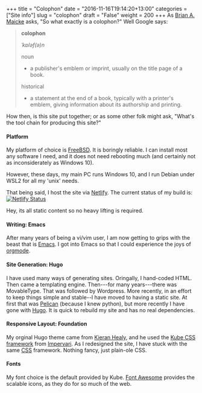 +++
title = "Colophon"
date = "2016-11-16T19:14:20+13:00"
categories = ["Site info"]
slug = "colophon"
draft = "False"
weight = 200
+++
As [Brian A. Maicke](https://www.personal.psu.edu/bam49/notebook/colophon/) asks, "So what exactly is a colophon?" Well Google says:

> **colophon**
>
> *ˈkɒləf(ə)n*
>
> noun
>
> * a publisher's emblem or imprint, usually on the title page of a book.
>
> historical
>
> * a statement at the end of a book, typically with a printer's emblem, giving information about its authorship and printing.

How then, is this site put together; or as some other folk might ask, "What's the tool chain for producing this site?"


#### Platform

My platform of choice is [FreeBSD](https://www.freebsd.org/). It is boringly reliable. I can install most any software I need, and it does not need rebooting much (and certainly not as inconsiderately as
Windows 10).

However, these days, my main PC runs Windows 10, and I run Debian under WSL2 for all my 'unix' needs.

That being said, I host the site via [Netlify](https://netlify.com). The current status of my build is: [![Netlify Status](https://api.netlify.com/api/v1/badges/cf268698-6366-4bb2-9b47-e4543db35806/deploy-status)](https://app.netlify.com/sites/petersmith/deploys)

Hey, its all static content so no heavy lifting is required.

#### Writing: Emacs

After many years of being a vi/vim user, I am now getting to grips with the beast that is [Emacs](https://www.gnu.org/software/emacs/). I got into Emacs so that I could experience the joys of [orgmode](https://orgmode.org/).

#### Site Generation: Hugo

I have used many ways of generating sites. Oringally, I hand-coded HTML. Then came a templating engine. Then---for many years---there was MovableType. That was followed by Wordpress. More recently, in an effort to keep things simple and stable--I have moved to having a static site. At first that was [Pelican](https://blog.getpelican.com/) (because I knew python), but more recently I have gone with [Hugo](https://gohugo.io/). It is quick to rebuild my site and has no real dependencies.

#### Responsive Layout: Foundation

My orginal Hugo theme came from [Kieran Healy](https://kieranhealy.org/), and he used the [Kube CSS framework](https://imperavi.com/kube/) from [Impervari](https://imperavi.com/). As I redesigned the site, I have stuck with the same [CSS](https://en.wikipedia.org/wiki/Cascading_Style_Sheets) framework. Nothing fancy, just plain-ole CSS.

#### Fonts

My font choice is the default provided by Kube. [Font Awesome](https://fontawesome.io/) provides the scalable icons, as they do for so much of the web.

